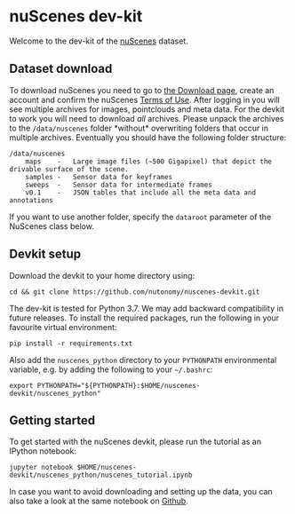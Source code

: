 # nuScenes dev-kit
Welcome to the dev-kit of the [nuScenes](https://nuscenes.org) dataset. 

## Dataset download
To download nuScenes you need to go to [the Download page](https://nuscenes.org/download), 
create an account and confirm the nuScenes [Terms of Use](https://nuscenes.org/terms-of-use).
After logging in you will see multiple archives for images, pointclouds and meta data. 
For the devkit to work you will need to download *all* archives.
Please unpack the archives to the `/data/nuscenes` folder \*without\* overwriting folders that occur in multiple archives.
Eventually you should have the following folder structure:
```
/data/nuscenes
    maps	-	Large image files (~500 Gigapixel) that depict the drivable surface of the scene.
    samples	-	Sensor data for keyframes
    sweeps	-	Sensor data for intermediate frames
    v0.1	-	JSON tables that include all the meta data and annotations
```
If you want to use another folder, specify the `dataroot` parameter of the NuScenes class below.

## Devkit setup
Download the devkit to your home directory using:
```
cd && git clone https://github.com/nutonomy/nuscenes-devkit.git
```
The dev-kit is tested for Python 3.7. 
We may add backward compatibility in future releases.
To install the required packages, run the following in your favourite virtual environment:
```
pip install -r requirements.txt
```
Also add the `nuscenes_python` directory to your `PYTHONPATH` environmental variable, e.g. by adding the following to your `~/.bashrc`:
```
export PYTHONPATH="${PYTHONPATH}:$HOME/nuscenes-devkit/nuscenes_python"
```

## Getting started
To get started with the nuScenes devkit, please run the tutorial as an IPython notebook:
```
jupyter notebook $HOME/nuscenes-devkit/nuscenes_python/nuscenes_tutorial.ipynb
```
In case you want to avoid downloading and setting up the data, you can also take a look at the same notebook on [Github](https://github.com/nutonomy/nuscenes-devkit/nuscenes_python/nuscenes_tutorial.ipynb).